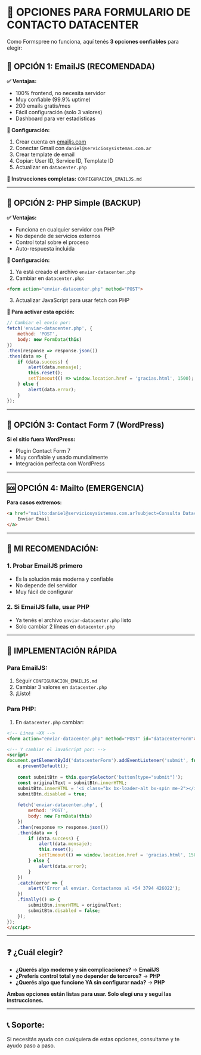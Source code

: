 # 📧 OPCIONES PARA FORMULARIO DE CONTACTO DATACENTER

Como Formspree no funciona, aquí tenés **3 opciones confiables** para elegir:

## 🥇 **OPCIÓN 1: EmailJS (RECOMENDADA)**

**✅ Ventajas:**
- 100% frontend, no necesita servidor
- Muy confiable (99.9% uptime)
- 200 emails gratis/mes
- Fácil configuración (solo 3 valores)
- Dashboard para ver estadísticas

**📝 Configuración:**
1. Crear cuenta en [emailjs.com](https://emailjs.com)
2. Conectar Gmail con `daniel@serviciosysistemas.com.ar`
3. Crear template de email
4. Copiar: User ID, Service ID, Template ID
5. Actualizar en `datacenter.php`

**📄 Instrucciones completas:** `CONFIGURACION_EMAILJS.md`

---

## 🥈 **OPCIÓN 2: PHP Simple (BACKUP)**

**✅ Ventajas:**
- Funciona en cualquier servidor con PHP
- No depende de servicios externos
- Control total sobre el proceso
- Auto-respuesta incluida

**📝 Configuración:**
1. Ya está creado el archivo `enviar-datacenter.php`
2. Cambiar en `datacenter.php`:
```html
<form action="enviar-datacenter.php" method="POST">
```
3. Actualizar JavaScript para usar fetch con PHP

**🔧 Para activar esta opción:**
```javascript
// Cambiar el envío por:
fetch('enviar-datacenter.php', {
    method: 'POST',
    body: new FormData(this)
})
.then(response => response.json())
.then(data => {
    if (data.success) {
        alert(data.mensaje);
        this.reset();
        setTimeout(() => window.location.href = 'gracias.html', 1500);
    } else {
        alert(data.error);
    }
});
```

---

## 🥉 **OPCIÓN 3: Contact Form 7 (WordPress)**

**Si el sitio fuera WordPress:**
- Plugin Contact Form 7
- Muy confiable y usado mundialmente
- Integración perfecta con WordPress

---

## 🆘 **OPCIÓN 4: Mailto (EMERGENCIA)**

**Para casos extremos:**
```html
<a href="mailto:daniel@serviciosysistemas.com.ar?subject=Consulta Datacenter&body=Nombre:%0D%0AEmail:%0D%0AEmpresa:%0D%0AMensaje:">
    Enviar Email
</a>
```

---

## 🎯 **MI RECOMENDACIÓN:**

### **1. Probar EmailJS primero**
- Es la solución más moderna y confiable
- No depende del servidor
- Muy fácil de configurar

### **2. Si EmailJS falla, usar PHP**
- Ya tenés el archivo `enviar-datacenter.php` listo
- Solo cambiar 2 líneas en `datacenter.php`

---

## 🔧 **IMPLEMENTACIÓN RÁPIDA**

### **Para EmailJS:**
1. Seguir `CONFIGURACION_EMAILJS.md`
2. Cambiar 3 valores en `datacenter.php`
3. ¡Listo!

### **Para PHP:**
1. En `datacenter.php` cambiar:
```html
<!-- Línea ~XX -->
<form action="enviar-datacenter.php" method="POST" id="datacenterForm">

<!-- Y cambiar el JavaScript por: -->
<script>
document.getElementById('datacenterForm').addEventListener('submit', function(e) {
    e.preventDefault();
    
    const submitBtn = this.querySelector('button[type="submit"]');
    const originalText = submitBtn.innerHTML;
    submitBtn.innerHTML = '<i class="bx bx-loader-alt bx-spin me-2"></i>ENVIANDO...';
    submitBtn.disabled = true;
    
    fetch('enviar-datacenter.php', {
        method: 'POST',
        body: new FormData(this)
    })
    .then(response => response.json())
    .then(data => {
        if (data.success) {
            alert(data.mensaje);
            this.reset();
            setTimeout(() => window.location.href = 'gracias.html', 1500);
        } else {
            alert(data.error);
        }
    })
    .catch(error => {
        alert('Error al enviar. Contactanos al +54 3794 426022');
    })
    .finally(() => {
        submitBtn.innerHTML = originalText;
        submitBtn.disabled = false;
    });
});
</script>
```

---

## ❓ **¿Cuál elegir?**

- **¿Querés algo moderno y sin complicaciones?** → **EmailJS**
- **¿Preferís control total y no depender de terceros?** → **PHP**
- **¿Querés algo que funcione YA sin configurar nada?** → **PHP**

**Ambas opciones están listas para usar. Solo elegí una y seguí las instrucciones.**

---

## 📞 **Soporte:**
Si necesitás ayuda con cualquiera de estas opciones, consultame y te ayudo paso a paso. 